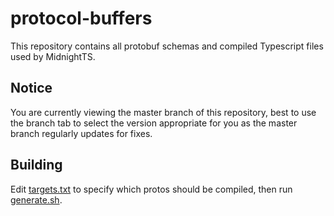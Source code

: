 # protocol-buffers
This repository contains all protobuf schemas and compiled Typescript files used by MidnightTS.

## Notice
You are currently viewing the master branch of this repository, best to use the branch tab to select the version appropriate for you as the master branch regularly updates for fixes.

## Building
Edit [targets.txt](targets.txt) to specify which protos should be compiled, then run [generate.sh](generate.sh).